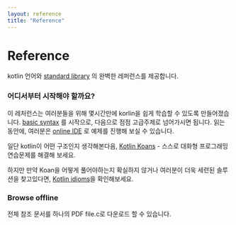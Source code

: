 ```yaml
---
layout: reference
title: "Reference"
---
```


# Reference

kotlin 언어와 [standard library](/api/latest/jvm/stdlib/index.html) 의 완벽한 레퍼런스를 제공합니다.

### 어디서부터 시작해야 할까요?

이 레처런스는 여러분들을 위해 몇시간만에 korlin을 쉽게 학습할 수 있도록 만들어졌습니다.  [basic syntax](basic-syntax.html) 를 시작으로, 다음으로 점점 고급주제로 넘어가시면 됩니다. 읽는 동안에, 여러분은 [online IDE](http://try.kotlinlang.org/) 로 예제를 진행해 보실 수 있습니다.

일단 kotlin이 어떤 구조인지 생각해본다음, [Kotlin Koans](/docs/tutorials/koans.html) - 스스로 대화형 프로그래밍 연습문제를 해결해 보세요. 

하지만 만약 Koan을 어떻게 풀어야하는지 확실하지 않거나 여러분이 더욱 세련된 솔루션을 찾고있다면,  [Kotlin idioms](idioms.html)을 확인해보세요.


### Browse offline
전체 참조 문서를 하나의 PDF file.c로 다운로드 할 수 있습니다.
